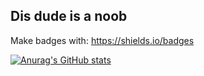 ## Dis dude is a noob

Make badges with:
<https://shields.io/badges>

[![Anurag's GitHub stats](https://github-readme-stats.vercel.app/api?username=iop098321qwe)](https://github.com/anuraghazra/github-readme-stats)
